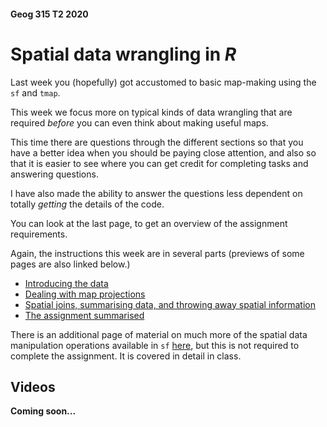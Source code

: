 #### Geog 315 T2 2020
# Spatial data wrangling in *R*
Last week you (hopefully) got accustomed to basic map-making using the `sf` and `tmap`.

This week we focus more on typical kinds of data wrangling that are required *before* you can even think about making useful maps.

This time there are questions through the different sections so that you have a better idea when you should be paying close attention, and also so that it is easier to see where you can get credit for completing tasks and answering questions.

I have also made the ability to answer the questions less dependent on totally *getting* the details of the code.

You can look at the last page, to get an overview of the assignment requirements.

Again, the instructions this week are in several parts (previews of some pages are also linked below.)

+ [Introducing the data](spatial-data-manipulation-01-introducing-the-data.md)
+ [Dealing with map projections](spatial-data-manipulation-02-map-projections.md)
+ [Spatial joins, summarising data, and throwing away spatial information](spatial-data-manipulation-03-spatial-joins.md)
+ [The assignment summarised](spatial-data-manipulation-04-assignment.md)

There is an additional page of material on much more of the spatial data manipulation operations available in `sf` [here](spatial-data-manipulation-03B-spatial-relations.md), but this is not required to complete the assignment. It is covered in detail in class.

## Videos
**Coming soon...**
